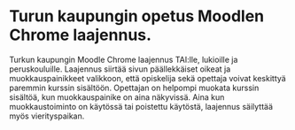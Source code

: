 # Turun kaupungin opetus Moodlen Chrome laajennus.

Turkun kaupungin Moodle Chrome laajennus TAI:lle, lukioille ja peruskouluille. Laajennus siirtää sivun päällekkäiset oikeat ja muokkauspainikkeet valikkoon, että opiskelija sekä opettaja voivat keskittyä paremmin kurssin sisältöön. Opettajan on helpompi muokata kurssin sisältöä, kun muokkauspainike on aina näkyvissä. Aina kun muokkaustoiminto on käytössä tai poistettu käytöstä, laajennus säilyttää myös vierityspaikan.
